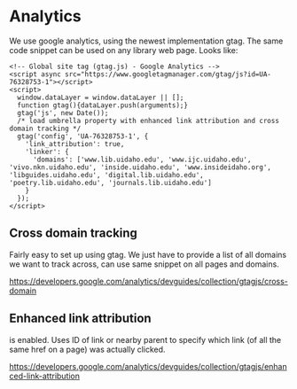 # Analytics 

We use google analytics, using the newest implementation gtag.
The same code snippet can be used on any library web page. 
Looks like:

```
<!-- Global site tag (gtag.js) - Google Analytics -->
<script async src="https://www.googletagmanager.com/gtag/js?id=UA-76328753-1"></script>
<script>
  window.dataLayer = window.dataLayer || [];
  function gtag(){dataLayer.push(arguments);}
  gtag('js', new Date());
  /* load umbrella property with enhanced link attribution and cross domain tracking */
  gtag('config', 'UA-76328753-1', {
    'link_attribution': true,
    'linker': {
      'domains': ['www.lib.uidaho.edu', 'www.ijc.uidaho.edu', 'vivo.nkn.uidaho.edu', 'inside.uidaho.edu', 'www.insideidaho.org', 'libguides.uidaho.edu', 'digital.lib.uidaho.edu', 'poetry.lib.uidaho.edu', 'journals.lib.uidaho.edu']
    }
  });
</script>
```

## Cross domain tracking

Fairly easy to set up using gtag. 
We just have to provide a list of all domains we want to track across, can use same snippet on all pages and domains.  

https://developers.google.com/analytics/devguides/collection/gtagjs/cross-domain

## Enhanced link attribution 

is enabled. 
Uses ID of link or nearby parent to specify which link (of all the same href on a page) was actually clicked.

https://developers.google.com/analytics/devguides/collection/gtagjs/enhanced-link-attribution
